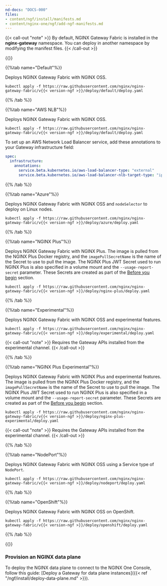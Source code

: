 ```yaml
---
nd-docs: "DOCS-000"
files:
- content/ngf/install/manifests.md
- content/nginx-one/ngf/add-ngf-manifests.md
---
```


{{< call-out "note" >}} By default, NGINX Gateway Fabric is installed in the **nginx-gateway** namespace. You can deploy in another namespace by modifying the manifest files. {{< /call-out >}}

{{<tabs name="install-manifests">}}

{{%tab name="Default"%}}

Deploys NGINX Gateway Fabric with NGINX OSS.

```shell
kubectl apply -f https://raw.githubusercontent.com/nginx/nginx-gateway-fabric/v{{< version-ngf >}}/deploy/default/deploy.yaml
```

{{% /tab %}}

{{%tab name="AWS NLB"%}}

Deploys NGINX Gateway Fabric with NGINX OSS.

```shell
kubectl apply -f https://raw.githubusercontent.com/nginx/nginx-gateway-fabric/v{{< version-ngf >}}/deploy/default/deploy.yaml
```

To set up an AWS Network Load Balancer service, add these annotations to your Gateway infrastructure field:

```yaml
spec:
  infrastructure:
    annotations:
      service.beta.kubernetes.io/aws-load-balancer-type: "external"
      service.beta.kubernetes.io/aws-load-balancer-nlb-target-type: "ip"
```

{{% /tab %}}

{{%tab name="Azure"%}}

Deploys NGINX Gateway Fabric with NGINX OSS and `nodeSelector` to deploy on Linux nodes.

```shell
kubectl apply -f https://raw.githubusercontent.com/nginx/nginx-gateway-fabric/v{{< version-ngf >}}/deploy/azure/deploy.yaml
```

{{% /tab %}}

{{%tab name="NGINX Plus"%}}

Deploys NGINX Gateway Fabric with NGINX Plus. The image is pulled from the
NGINX Plus Docker registry, and the `imagePullSecretName` is the name of the Secret to use to pull the image.
The NGINX Plus JWT Secret used to run NGINX Plus is also specified in a volume mount and the `--usage-report-secret` parameter. These Secrets are created as part of the [Before you begin](#before-you-begin) section.

```shell
kubectl apply -f https://raw.githubusercontent.com/nginx/nginx-gateway-fabric/v{{< version-ngf >}}/deploy/nginx-plus/deploy.yaml
```

{{% /tab %}}

{{%tab name="Experimental"%}}

Deploys NGINX Gateway Fabric with NGINX OSS and experimental features.

```shell
kubectl apply -f https://raw.githubusercontent.com/nginx/nginx-gateway-fabric/v{{< version-ngf >}}/deploy/experimental/deploy.yaml
```

{{< call-out "note" >}} Requires the Gateway APIs installed from the experimental channel. {{< /call-out >}}

{{% /tab %}}

{{%tab name="NGINX Plus Experimental"%}}

Deploys NGINX Gateway Fabric with NGINX Plus and experimental features. The image is pulled from the
NGINX Plus Docker registry, and the `imagePullSecretName` is the name of the Secret to use to pull the image.
The NGINX Plus JWT Secret used to run NGINX Plus is also specified in a volume mount and the `--usage-report-secret` parameter. These Secrets are created as part of the [Before you begin](#before-you-begin) section.

```shell
kubectl apply -f https://raw.githubusercontent.com/nginx/nginx-gateway-fabric/v{{< version-ngf >}}/deploy/nginx-plus-experimental/deploy.yaml
```

{{< call-out "note" >}} Requires the Gateway APIs installed from the experimental channel. {{< /call-out >}}

{{% /tab %}}

{{%tab name="NodePort"%}}

Deploys NGINX Gateway Fabric with NGINX OSS using a Service type of `NodePort`.

```shell
kubectl apply -f https://raw.githubusercontent.com/nginx/nginx-gateway-fabric/v{{< version-ngf >}}/deploy/nodeport/deploy.yaml
```

{{% /tab %}}

{{%tab name="OpenShift"%}}

Deploys NGINX Gateway Fabric with NGINX OSS on OpenShift.

```shell
kubectl apply -f https://raw.githubusercontent.com/nginx/nginx-gateway-fabric/v{{< version-ngf >}}/deploy/openshift/deploy.yaml
```

{{% /tab %}}

{{</tabs>}}

### Provision an NGINX data plane

To deploy the NGINX data plane to connect to the NGINX One Console, follow this guide: [Deploy a Gateway for data plane instances]({{< ref "/ngf/install/deploy-data-plane.md" >}}).


